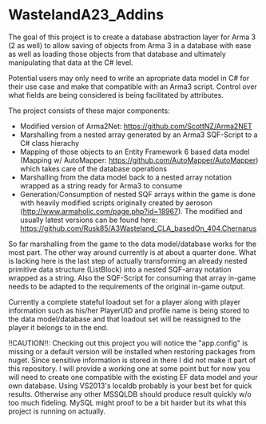 WastelandA23_Addins
====================

The goal of this project is to create a database abstraction layer for Arma 3 (2 as well) to allow saving of objects from Arma 3 in a database with ease as well as loading those objects from that database and ultimately manipulating that data at the C# level.

Potential users may only need to write an apropriate data model in C# for their use case and make that compatible with an Arma3 script. Control over what fields are being considered is being facilitated by attributes.

The project consists of these major components:
- Modified version of Arma2Net: https://github.com/ScottNZ/Arma2NET
- Marshalling from a nested array generated by an Arma3 SQF-Script to a C# class hierachy 
- Mapping of those objects to an Entity Framework 6 based data model (Mapping w/ AutoMapper: https://github.com/AutoMapper/AutoMapper) which takes care of the database operations
- Marshalling from the data model back to a nested array notation wrapped as a string ready for Arma3 to consume
- Generation/Consumption of nested SQF arrays within the game is done with heavily modified scripts originally created by aeroson (http://www.armaholic.com/page.php?id=18967). The modified and usually latest versions can be found here: https://github.com/Rusk85/A3Wasteland_CLA_basedOn_404.Chernarus


So far marshalling from the game to the data model/database works for the most part. The other way around currently is at about a quarter done. What is lacking here is the last step of actually transforming an already nested primitive data structure (ListBlock) into a nested SQF-array notation wrapped as a string. Also the SQF-Script for consuming that array in-game needs to be adapted to the requirements of the original in-game output.

Currently a complete stateful loadout set for a player along with player information such as his/her PlayerUID and profile name is being stored to the data model/database and that loadout set will be reassigned to the player it belongs to in the end.

!!CAUTION!!: Checking out this project you will notice the "app.config" is missing or a default version will be installed when restoring packages from nuget. Since sensitive information is stored in there I did not make it part of this repository. I will provide a working one at some point but for now you will need to create one compatible with the existing EF data model and your own database. Using VS2013's localdb probably is your best bet for quick results. Otherwise any other MSSQLDB should produce result quickly w/o too much fideling. MySQL might proof to be a bit harder but its what this project is running on actually.


